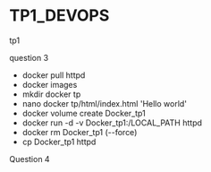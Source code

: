 # TP1_DEVOPS
tp1

question 3

- docker pull httpd
- docker images
- mkdir docker tp 
- nano docker tp/html/index.html
'Hello world'
- docker volume create Docker_tp1
- docker run -d -v Docker_tp1:/LOCAL_PATH httpd
- docker rm Docker_tp1 (--force)
- cp Docker_tp1 httpd

Question 4 
